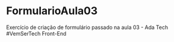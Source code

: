 # FormularioAula03
 Exercício de criação de formulário passado na aula 03 - Ada Tech #VemSerTech Front-End
